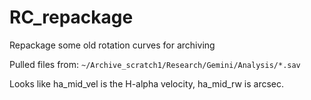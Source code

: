 # RC_repackage
Repackage some old rotation curves for archiving


Pulled files from: `~/Archive_scratch1/Research/Gemini/Analysis/*.sav`

Looks like ha_mid_vel is the H-alpha velocity, ha_mid_rw is arcsec.
